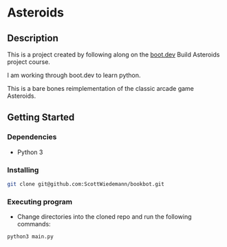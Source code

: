 # Asteroids

## Description

This is a project created by following along on the [boot.dev](https://www.boot.dev/)
Build Asteroids project course.

I am working through boot.dev to learn python.

This is a bare bones reimplementation of the classic arcade game Asteroids.

## Getting Started

### Dependencies

- Python 3

### Installing

```bash
git clone git@github.com:ScottWiedemann/bookbot.git
```

### Executing program

- Change directories into the cloned repo and run the following commands:

```bash
python3 main.py
```

